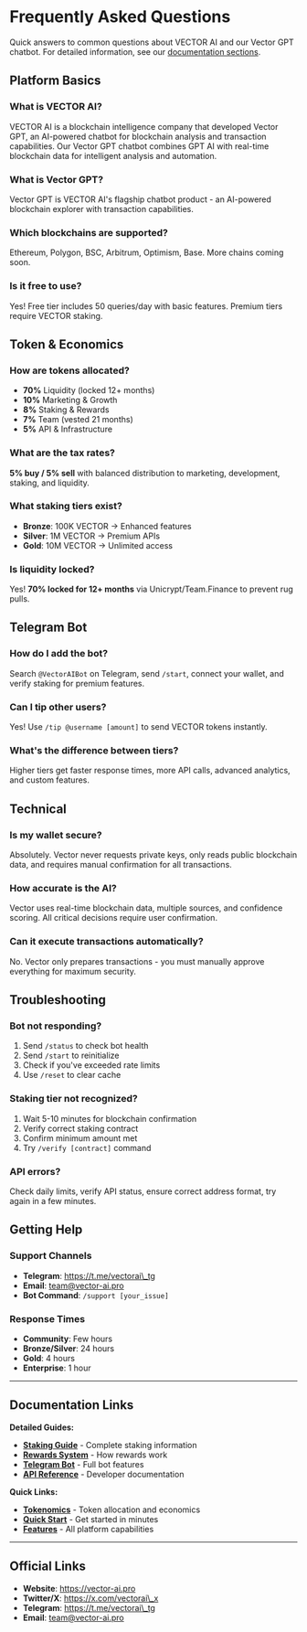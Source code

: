 # Frequently Asked Questions

Quick answers to common questions about VECTOR AI and our Vector GPT chatbot. For detailed information, see our [documentation sections](faq.md#documentation-links).

## **Platform Basics**

### What is VECTOR AI?

VECTOR AI is a blockchain intelligence company that developed Vector GPT, an AI-powered chatbot for blockchain analysis and transaction capabilities. Our Vector GPT chatbot combines GPT AI with real-time blockchain data for intelligent analysis and automation.

### What is Vector GPT?

Vector GPT is VECTOR AI's flagship chatbot product - an AI-powered blockchain explorer with transaction capabilities.

### Which blockchains are supported?

Ethereum, Polygon, BSC, Arbitrum, Optimism, Base. More chains coming soon.

### Is it free to use?

Yes! Free tier includes 50 queries/day with basic features. Premium tiers require VECTOR staking.

## **Token & Economics**

### How are tokens allocated?

* **70%** Liquidity (locked 12+ months)
* **10%** Marketing & Growth
* **8%** Staking & Rewards
* **7%** Team (vested 21 months)
* **5%** API & Infrastructure

### What are the tax rates?

**5% buy / 5% sell** with balanced distribution to marketing, development, staking, and liquidity.

### What staking tiers exist?

* **Bronze**: 100K VECTOR → Enhanced features
* **Silver**: 1M VECTOR → Premium APIs
* **Gold**: 10M VECTOR → Unlimited access

### Is liquidity locked?

Yes! **70% locked for 12+ months** via Unicrypt/Team.Finance to prevent rug pulls.

## **Telegram Bot**

### How do I add the bot?

Search `@VectorAIBot` on Telegram, send `/start`, connect your wallet, and verify staking for premium features.

### Can I tip other users?

Yes! Use `/tip @username [amount]` to send VECTOR tokens instantly.

### What's the difference between tiers?

Higher tiers get faster response times, more API calls, advanced analytics, and custom features.

## **Technical**

### Is my wallet secure?

Absolutely. Vector never requests private keys, only reads public blockchain data, and requires manual confirmation for all transactions.

### How accurate is the AI?

Vector uses real-time blockchain data, multiple sources, and confidence scoring. All critical decisions require user confirmation.

### Can it execute transactions automatically?

No. Vector only prepares transactions - you must manually approve everything for maximum security.

## **Troubleshooting**

### Bot not responding?

1. Send `/status` to check bot health
2. Send `/start` to reinitialize
3. Check if you've exceeded rate limits
4. Use `/reset` to clear cache

### Staking tier not recognized?

1. Wait 5-10 minutes for blockchain confirmation
2. Verify correct staking contract
3. Confirm minimum amount met
4. Try `/verify [contract]` command

### API errors?

Check daily limits, verify API status, ensure correct address format, try again in a few minutes.

## **Getting Help**

### Support Channels

* **Telegram**: https://t.me/vectorai\_tg
* **Email**: team@vector-ai.pro
* **Bot Command**: `/support [your_issue]`

### Response Times

* **Community**: Few hours
* **Bronze/Silver**: 24 hours
* **Gold**: 4 hours
* **Enterprise**: 1 hour

***

## **Documentation Links**

**Detailed Guides:**

* [**Staking Guide**](token-and-economics/staking.md) - Complete staking information
* [**Rewards System**](token-and-economics/rewards.md) - How rewards work
* [**Telegram Bot**](vector-bot-telegram/telegram-bot.md) - Full bot features
* [**API Reference**](getting-started/overview/architecture/api-reference.md) - Developer documentation

**Quick Links:**

* [**Tokenomics**](broken-reference) - Token allocation and economics
* [**Quick Start**](getting-started/overview/quick-start.md) - Get started in minutes
* [**Features**](getting-started/overview/comprehensive-features.md) - All platform capabilities

***

## **Official Links**

* **Website**: https://vector-ai.pro
* **Twitter/X**: https://x.com/vectorai\_x
* **Telegram**: https://t.me/vectorai\_tg
* **Email**: team@vector-ai.pro
